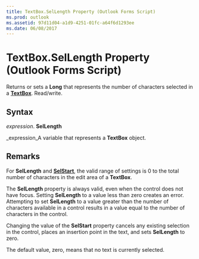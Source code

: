 ```yaml
---
title: TextBox.SelLength Property (Outlook Forms Script)
ms.prod: outlook
ms.assetid: 97d11d04-a1d9-4251-01fc-a64f6d1293ee
ms.date: 06/08/2017
---
```



# TextBox.SelLength Property (Outlook Forms Script)

Returns or sets a **Long** that represents the number of characters selected in a **[TextBox](textbox-object-outlook-forms-script.md)**. Read/write.


## Syntax

 _expression_. **SelLength**

 _expression_A variable that represents a **TextBox** object.


## Remarks

For **SelLength** and **[SelStart](textbox-selstart-property-outlook-forms-script.md)**, the valid range of settings is 0 to the total number of characters in the edit area of a **TextBox**.

The **SelLength** property is always valid, even when the control does not have focus. Setting **SelLength** to a value less than zero creates an error. Attempting to set **SelLength** to a value greater than the number of characters available in a control results in a value equal to the number of characters in the control.

Changing the value of the **SelStart** property cancels any existing selection in the control, places an insertion point in the text, and sets **SelLength** to zero.

The default value, zero, means that no text is currently selected.


